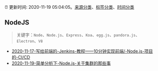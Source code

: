 :alarm_clock: 更新时间: 2020-11-19 05:04:05。[来源分类](../README.md)、[标签分类](../TAGS.md)、[时间分类](../TIMELINE.md)

## NodeJS


> 关键字：`Node`、`Node.js`、`Express`、`Koa`、`egg.js`、`pandora.js`、`Electron`、`V8`



- [2020-11-17-写给前端的-Jenkins-教程——10分钟实现前端/-Node.js-项目的-CI/CD](https://juejin.im/post/6896151951545729031) 
- [2020-11-19-简单分析下-Node.js-关于集群的那些事](https://toutiao.io/k/p9mn466) 